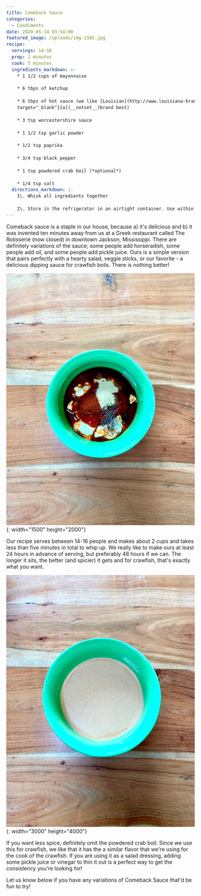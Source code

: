 ```yaml
---
title: Comeback Sauce
categories:
  - Condiments
date: 2020-05-14 03:54:00
featured_image: /uploads/img-2102.jpg
recipe:
  servings: 14-16
  prep: 1 minutes
  cook: 5 minutes
  ingredients_markdown: >-
    * 1 1/2 cups of mayonnaise

    * 6 tbps of ketchup

    * 6 tbps of hot sauce (we like [Louisian](http://www.louisiana-brand.com/){:
    target="_blank"}[a](__notset__)brand best)

    * 3 tsp worcestershire sauce

    * 1 1/2 tsp garlic powder

    * 1/2 tsp paprika

    * 3/4 tsp black pepper

    * 1 tsp powdered crab boil (*optional*)

    * 1/4 tsp salt
  directions_markdown: |-
    1\. Whisk all ingredients together

    2\. Store in the refrigerator in an airtight container. Use within one week.
---
```


Comeback sauce is a staple in our house, because a) it's delicious and b) it was invented ten minutes away from us at a Greek restaurant called&nbsp;The Rotisserie (now closed) in downtown Jackson, Mississippi. There are definitely variations of the sauce; some people add horseradish, some people add oil, and some people add pickle juice. Ours is a simple version that pairs perfectly with a hearty salad, veggie sticks, or our favorite -&nbsp;a delicious dipping sauce for crawfish boils. There is nothing better\!

![It's so easy to make and takes less than five minutes. Toss everything in a bowl and whisk!](/uploads/img-2099.jpg){: width="1500" height="2000"}

Our recipe serves between 14-16 people and makes about 2 cups and takes less than five minutes in total to whip up. We really like to make ours at least 24 hours in advance of serving, but preferably 48 hours if we can. The longer it sits, the better (and spicier) it gets and for crawfish, that's exactly what you want.

![Make sure you transfer the sauce to an airtight container after whisking.](/uploads/img-2102.jpg){: width="3000" height="4000"}

If you want less spice, definitely omit the powdered crab boil. Since we use this for crawfish, we like that it has the a similar flavor that we're using for the cook of the crawfish. If you are using it as a salad dressing, adding some pickle juice or vinegar to thin it out is a perfect way to get the consistency you're looking for\!

Let us know below if you have any variations of Comeback Sauce that'd be fun to try\!
